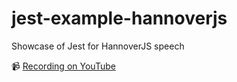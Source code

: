 # jest-example-hannoverjs
Showcase of Jest for HannoverJS speech

📹 [Recording on YouTube](https://www.youtube.com/watch?v=yUlfFMhVfZo)
